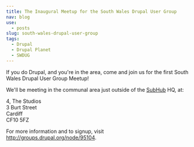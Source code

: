 ```yaml
---
title: The Inaugural Meetup for the South Wales Drupal User Group
nav: blog
use:
  - posts
slug: south-wales-drupal-user-group
tags:
  - Drupal
  - Drupal Planet
  - SWDUG
---
```

If you do Drupal, and you're in the area, come and join us for the first South Wales Drupal User Group Meetup!

We'll be meeting in the communal area just outside of the [SubHub](http://www.subhub.com) HQ, at:

4, The Studios<br>
3 Burt Street<br>
Cardiff<br>
CF10 5FZ

For more information and to signup, visit <http://groups.drupal.org/node/95104>.